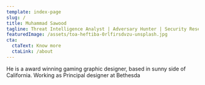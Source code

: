 ```yaml
---
template: index-page
slug: /
title: Muhammad Sawood
tagline: Threat Intelligence Analyst | Adversary Hunter | Security Researcher
featuredImage: /assets/toa-heftiba-0rlfirsdvzu-unsplash.jpg
cta:
  ctaText: Know more
  ctaLink: /about
---
```


He is a award winning gaming graphic designer, based in sunny side of California. Working as Principal designer at Bethesda

